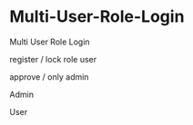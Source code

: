 # Multi-User-Role-Login
Multi User Role Login

register / lock role user

approve / only admin

Admin
<!-- Admin - 123321123 -->

User
<!-- a1 - 123 -->